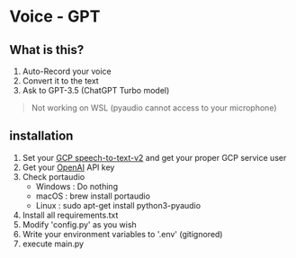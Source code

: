 # Voice - GPT

## What is this?

1. Auto-Record your voice 
2. Convert it to the text
3. Ask to GPT-3.5 (ChatGPT Turbo model)

>Not working on WSL (pyaudio cannot access to your microphone)


## installation

1. Set your [GCP speech-to-text-v2](https://cloud.google.com/speech-to-text/v2/docs/transcribe-client-libraries) and get your proper GCP service user
2. Get your [OpenAI](https://platform.openai.com/overview) API key
3. Check portaudio
   * Windows : Do nothing
   * macOS : brew install portaudio
   * Linux : sudo apt-get install python3-pyaudio
4. Install all requirements.txt
5. Modify 'config.py' as you wish
6. Write your environment variables to '.env' (gitignored)
7. execute main.py
